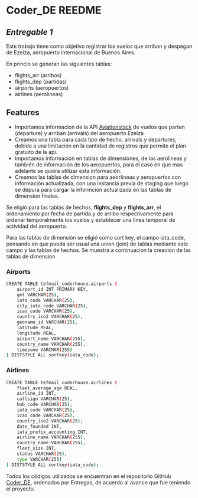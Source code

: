 # Coder_DE REEDME

## _Entregable 1_

Este trabajo tiene como objetivo registrar los vuelos que arriban y despegan de Ezeiza, aeropuerto internacional de Buenos Aires.

En princio se generan las siguientes tablas:
- flights_arr (arribos)
- flights_dep (partidas)
- airports (aeropuertos)
- airlines (aerolineas)

## Features

- Importamos informacion de la API [Aviationstack](https://aviationstack.com/) de vuelos que parten (departure) y arriban (arrivals) del aeropuerto Ezeiza
- Creamos una tabla para cada tipo de hecho, arrivals y departures, debido a una limitación en la cantidad de registros que permite el plan gratuito de la api. 
- Importamos información en tablas de dimensiones, de las aerolineas y también de información de los aeropuertos, para el caso en que mas adelante se quiera utilizar esta información.
- Creamos las tablas de dimension para aeorlineas y aeropuertos con información actualizada, con una instancia previa de staging que luego se depura para cargar la informción actualizada en las tablas de dimension finales.

Se eligió para las tablas de hechos, **flights_dep** y **flights_arr**, el ordenamiento por fecha de partida y de arribo respectivamente para ordenar temporalmente los vuelos y establecer una linea temporal de actividad del aeropuerto. 

Para las tablas de dimensión se eligió como sort key, el campo iata_code, pensando en que pueda ser usual una union (join) de tablas mediante este campo y las tablas de hechos. Se muestra a continuacion la creacion de las tablas de dimension

### Airports
```sh
CREATE TABLE tefmail_coderhouse.airports ( 
	airport_id INT PRIMARY KEY, 
	gmt VARCHAR(25), 
	iata_code VARCHAR(25), 
	city_iata_code VARCHAR(25), 
	icao_code VARCHAR(25), 
	country_iso2 VARCHAR(25), 
	geoname_id VARCHAR(25), 
	latitude REAL, 
	longitude REAL, 
	airport_name VARCHAR(255), 
	country_name VARCHAR(255), 
	timezone VARCHAR(255) 
) DISTSTYLE ALL sortkey(iata_code); 
```

### Airlines 
```sh
CREATE TABLE tefmail_coderhouse.airlines (
	fleet_average_age REAL,
	airline_id INT,
	callsign VARCHAR(25),
	hub_code VARCHAR(25),
	iata_code VARCHAR(25),
	icao_code VARCHAR(25),
	country_iso2 VARCHAR(25),
	date_founded INT,
	iata_prefix_accounting INT,
	airline_name VARCHAR(255),
	country_name VARCHAR(255),
	fleet_size INT,
	status VARCHAR(25),
	type VARCHAR(255)
) DISTSTYLE ALL sortkey(iata_code);
```

Todos los códigos utilizados se encuentran en el repositorio GitHub [Coder_DE](https://github.com/tefmail/Coder_DE.git), ordenados por Entregas, de acuerdo al avance que fue teniendo el proyecto.